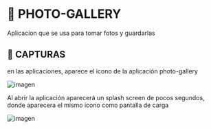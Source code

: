 # 📸 PHOTO-GALLERY

Aplicacion que se usa para tomar fotos y guardarlas

## 🧭 CAPTURAS

en las aplicaciones, aparece el icono de la aplicación photo-gallery 

![imagen](https://github.com/user-attachments/assets/647cdf3b-5cac-41cd-aa09-e35972572ea0)


Al abrir la aplicación aparecerá un splash screen de pocos segundos, donde aparecera el mismo icono como pantalla de carga 

![imagen](https://github.com/user-attachments/assets/ade28001-6cb2-4ef1-ae8e-eb8bda8a3122)


